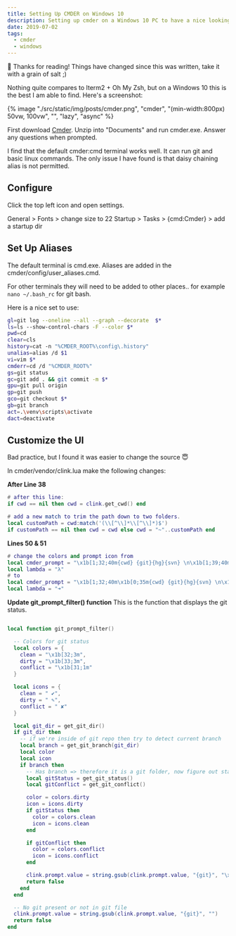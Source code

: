 ```yaml
---
title: Setting Up CMDER on Windows 10
description: Setting up cmder on a Windows 10 PC to have a nice looking terminal.
date: 2019-07-02
tags:
  - cmder
  - windows
---
```


<div class="notification">
 👋 Thanks for reading! Things have changed since this was written, take it with a grain of salt ;)
</div>

Nothing quite compares to Iterm2 + Oh My Zsh, but on a Windows 10 this is the best I am able to find. Here's a screenshot:

{% image "./src/static/img/posts/cmder.png", "cmder", "(min-width:800px) 50vw, 100vw", "", "lazy", "async" %}

First download [Cmder](http://https://cmder.net/). Unzip into "Documents" and run cmder.exe. Answer any questions when prompted.

I find that the default cmder:cmd terminal works well. It can run git and basic linux commands. The only issue I have found is that daisy chaining alias is not permitted.

## Configure

Click the top left icon and open settings.

General > Fonts > change size to 22
Startup > Tasks > {cmd:Cmder} > add a startup dir

## Set Up Aliases

The default terminal is cmd.exe. Aliases are added in the cmder/config/user_aliases.cmd.

For other terminals they will need to be added to other places.. for example `nano ~/.bash_rc` for git bash.

Here is a nice set to use:

```bash
gl=git log --oneline --all --graph --decorate  $*
ls=ls --show-control-chars -F --color $*
pwd=cd
clear=cls
history=cat -n "%CMDER_ROOT%\config\.history"
unalias=alias /d $1
vi=vim $*
cmderr=cd /d "%CMDER_ROOT%"
gs=git status
gc=git add . && git commit -m $*
gpu=git pull origin
gp=git push
gco=git checkout $*
gb=git branch
act=.\venv\scripts\activate
dact=deactivate
```

## Customize the UI

Bad practice, but I found it was easier to change the source 😇

In cmder/vendor/clink.lua make the following changes:

**After Line 38**

```lua
# after this line:
if cwd == nil then cwd = clink.get_cwd() end

# add a new match to trim the path down to two folders.
local customPath = cwd:match('(\\[^\\]*\\[^\\]*)$')
if customPath == nil then cwd = cwd else cwd = "~"..customPath end
```

**Lines 50 & 51**

```lua
# change the colors and prompt icon from
local cmder_prompt = "\x1b[1;32;40m{cwd} {git}{hg}{svn} \n\x1b[1;39;40m{lamb} \x1b[0m"
local lambda = "λ"
# to
local cmder_prompt = "\x1b[1;32;40m\x1b[0;35m{cwd} {git}{hg}{svn} \n\x1b[1;32;40m{lamb} \x1b[0m"
local lambda = "➜"
```

**Update git_prompt_filter() function**
This is the function that displays the git status.

```lua

local function git_prompt_filter()

  -- Colors for git status
  local colors = {
    clean = "\x1b[32;3m",
    dirty = "\x1b[33;3m",
    conflict = "\x1b[31;1m"
  }

  local icons = {
    clean = " ✔",
    dirty = " ✎",
    conflict = " ✘"
  }

  local git_dir = get_git_dir()
  if git_dir then
    -- if we're inside of git repo then try to detect current branch
    local branch = get_git_branch(git_dir)
    local color
    local icon
    if branch then
      -- Has branch => therefore it is a git folder, now figure out status
      local gitStatus = get_git_status()
      local gitConflict = get_git_conflict()

      color = colors.dirty
      icon = icons.dirty
      if gitStatus then
        color = colors.clean
        icon = icons.clean
      end

      if gitConflict then
        color = colors.conflict
        icon = icons.conflict
      end

      clink.prompt.value = string.gsub(clink.prompt.value, "{git}", "\x1b[0m(\x1b[1m"..color..verbatim(branch).."\x1b[0m)\x1b[1m".. icon)
      return false
    end
  end

  -- No git present or not in git file
  clink.prompt.value = string.gsub(clink.prompt.value, "{git}", "")
  return false
end
```
